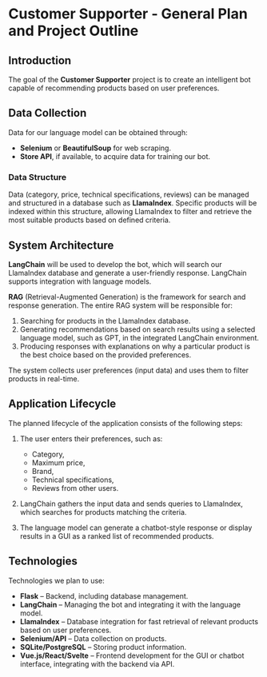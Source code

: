 # Customer Supporter - General Plan and Project Outline

## Introduction

The goal of the **Customer Supporter** project is to create an intelligent bot capable of recommending products based on user preferences.

## Data Collection

Data for our language model can be obtained through:
- **Selenium** or **BeautifulSoup** for web scraping.
- **Store API**, if available, to acquire data for training our bot.

### Data Structure

Data (category, price, technical specifications, reviews) can be managed and structured in a database such as **LlamaIndex**. Specific products will be indexed within this structure, allowing LlamaIndex to filter and retrieve the most suitable products based on defined criteria.

## System Architecture

**LangChain** will be used to develop the bot, which will search our LlamaIndex database and generate a user-friendly response. LangChain supports integration with language models.

**RAG** (Retrieval-Augmented Generation) is the framework for search and response generation. The entire RAG system will be responsible for:
1. Searching for products in the LlamaIndex database.
2. Generating recommendations based on search results using a selected language model, such as GPT, in the integrated LangChain environment.
3. Producing responses with explanations on why a particular product is the best choice based on the provided preferences.

The system collects user preferences (input data) and uses them to filter products in real-time.

## Application Lifecycle

The planned lifecycle of the application consists of the following steps:
1. The user enters their preferences, such as:
   - Category,
   - Maximum price,
   - Brand,
   - Technical specifications,
   - Reviews from other users.
   
2. LangChain gathers the input data and sends queries to LlamaIndex, which searches for products matching the criteria.

3. The language model can generate a chatbot-style response or display results in a GUI as a ranked list of recommended products.

## Technologies

Technologies we plan to use:
- **Flask** – Backend, including database management.
- **LangChain** – Managing the bot and integrating it with the language model.
- **LlamaIndex** – Database integration for fast retrieval of relevant products based on user preferences.
- **Selenium/API** – Data collection on products.
- **SQLite/PostgreSQL** – Storing product information.
- **Vue.js/React/Svelte** – Frontend development for the GUI or chatbot interface, integrating with the backend via API.
